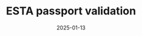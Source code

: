 ---
sitemap: false
external: https://esta-passport.vercel.app/
date: '2025-01-13'
title: 'ESTA passport validation'
---